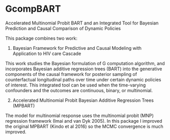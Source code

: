 # GcompBART
Accelerated Multinomial Probit BART and an Integrated Tool  for Bayesian Prediction and Causal Comparison of Dynamic Policies

This package combines two work:

1. Bayesian Framework for Predictive and Causal Modeling with Application to HIV care Cascade 

This work studies the Bayesian formulation of G computation algorithm, and incorporates Bayesian additive regression trees (BART) into the generative components of the causal framework for posterior sampling of counterfactual longitudinal paths over time under certain dynamic policies of interest.
This integrated tool can be used when the time-varying confounders and the outcomes are continuous, binary, or multinomial. 

2. Accelerated Multinomial Probit Bayesian Additive Regression Trees (MPBART)

The model for multinomial response uses the multinomial probit (MNP) regression framework (Imai and van Dyk 2005). In this package I improved the original MPBART (Kindo et al 2016) so the MCMC convergence is much improved.
